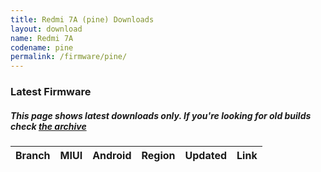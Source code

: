 ```yaml
---
title: Redmi 7A (pine) Downloads
layout: download
name: Redmi 7A
codename: pine
permalink: /firmware/pine/
---
```


### Latest Firmware
##### This page shows latest downloads only. If you're looking for old builds check [the archive](/archive/firmware/pine/)


<div class="table-responsive-md" id="table-wrapper">
<table id="firmware" class="compact table table-striped table-hover table-sm">
    <thead class="thead-dark">
        <tr>
            <th>Branch</th>
            <th>MIUI</th>
            <th>Android</th>
            <th>Region</th>
            <th>Updated</th>
            <th>Link</th>
        </tr>
    </thead>
    <script>loadFirmwareDownloads('pine', 'latest')</script>
</table>
</div>
